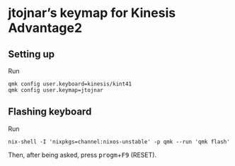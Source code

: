 # jtojnar’s keymap for Kinesis Advantage2

## Setting up

Run

```
qmk config user.keyboard=kinesis/kint41
qmk config user.keymap=jtojnar
```

## Flashing keyboard

Run

```
nix-shell -I 'nixpkgs=channel:nixos-unstable' -p qmk --run 'qmk flash'
```

Then, after being asked, press <kbd>progm</kbd>+<kbd>F9</kbd> (RESET).
